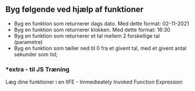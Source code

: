 ## Byg følgende ved hjælp af funktioner 
  * Byg en funktion som returnerer dags dato. Med dette format: 02-11-2021 
  * Byg en funktion som returnerer klokken. Med dette format: 16:30 
  * Byg en funktion som returnerer et tal mellem 2 forskellige tal (parametre) 
  * Byg en funktion som tæller ned til 0 fra et givent tal, med et givent antal sekunder som tid;
### *extra - til JS Træning
Læg dine funktioner i en IIFE - Immedieately Invoked Function Expression
